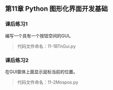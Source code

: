## 第11章 Python 图形化界面开发基础

### 课后练习1
编写一个具有一个按钮空间的GUI。

> 代码文件命名：11-1BTnGui.py

### 课后练习2
在GUI窗体上面显示鼠标当前的位置。

> 代码文件命名：11-2Mospos.py
